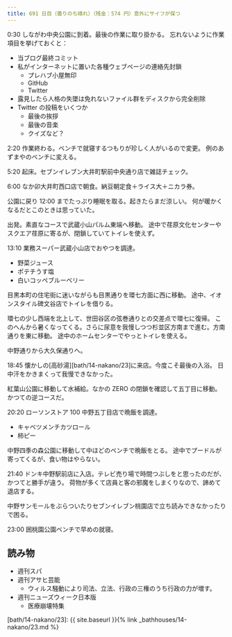 ```yaml
---
title: 691 日目（曇りのち晴れ）（残金：574 円）意外にサイフが保つ
---
```


0:30 しながわ中央公園に到着。最後の作業に取り掛かる。
忘れないように作業項目を挙げておくと：

* 当ブログ最終コミット
* 私がインターネットに置いた各種ウェブページの連絡先封鎖
  * プレハブ小屋無印
  * GitHub
  * Twitter
* 露見したら人格の失墜は免れないファイル群をディスクから完全削除
* Twitter の投稿をいくつか
  * 最後の挨拶
  * 最後の音楽
  * クイズなど？

2:20 作業終わる。ベンチで就寝するつもりが珍しく人がいるので変更。
例のあずまやのベンチに変える。

5:20 起床。セブンイレブン大井町駅前中央通り店で雑誌チェック。

6:00 なか卯大井町西口店で朝食。納豆朝定食＋ライス大＋ニカラ券。

公園に戻り 12:00 までたっぷり睡眠を取る。起きたらまだ涼しい。
何が暖かくなるだとこのときは思っていた。

出発。素直なコースで武蔵小山パルム東端へ移動。
途中で荏原文化センターやスクエア荏原に寄るが、閉鎖していてトイレを使えず。

13:10 業務スーパー武蔵小山店でおやつを調達。

* 野菜ジュース
* ポテチうす塩
* 白いコッペブルーベリー

目黒本町の住宅街に迷いながらも目黒通りを環七方面に西に移動。
途中、イオンスタイル碑文谷店でトイレを借りる。

環七の少し西端を北上して、世田谷区の弦巻通りとの交差点で環七に復帰。
このへんから暑くなってくる。さらに尿意を我慢しつつ杉並区方南まで進む。方南通りを東に移動。
途中のホームセンターでやっとトイレを使える。

中野通りから大久保通りへ。

18:45 懐かしの[高砂湯][bath/14-nakano/23]に来店。今度こそ最後の入浴。
日中汗をかきまくって我慢できなかった。

紅葉山公園に移動して水補給。なかの ZERO の閉鎖を確認して五丁目に移動。
かつての逆コースだ。

20:20 ローソンストア 100 中野五丁目店で晩飯を調達。

* キャベツメンチカツロール
* 柿ピー

中野四季の森公園に移動して中ほどのベンチで晩飯をとる。
途中でプードルが寄ってくるが、食い物はやらない。

21:40 ドンキ中野駅前店に入店。テレビ売り場で時間つぶしをと思ったのだが、かつてと勝手が違う。
荷物が多くて店員と客の邪魔をしまくりなので、諦めて退店する。

中野サンモールをぶらついたりセブンイレブン桃園店で立ち読みできなかったりで困る。

23:00 囲桃園公園ベンチで早めの就寝。

## 読み物

* 週刊スパ
* 週刊アサヒ芸能
  * ウィルス騒動により司法、立法、行政の三権のうち行政の力が増す。
* 週刊ニューズウィーク日本版
  * 医療崩壊特集

[bath/14-nakano/23]: {{ site.baseurl }}{% link _bathhouses/14-nakano/23.md %}
